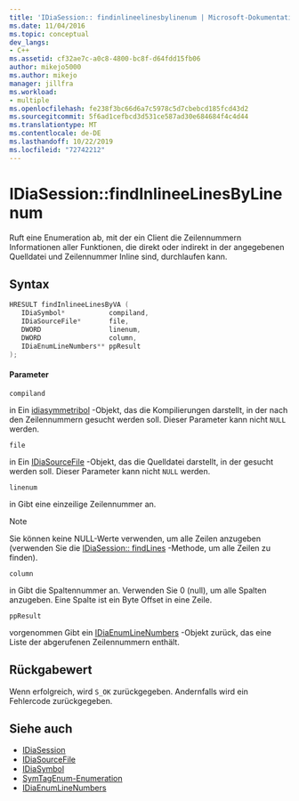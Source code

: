 ```yaml
---
title: 'IDiaSession:: findinlineelinesbylinenum | Microsoft-Dokumentation'
ms.date: 11/04/2016
ms.topic: conceptual
dev_langs:
- C++
ms.assetid: cf32ae7c-a0c8-4800-bc8f-d64fdd15fb06
author: mikejo5000
ms.author: mikejo
manager: jillfra
ms.workload:
- multiple
ms.openlocfilehash: fe238f3bc66d6a7c5978c5d7cbebcd185fcd43d2
ms.sourcegitcommit: 5f6ad1cefbcd3d531ce587ad30e684684f4c4d44
ms.translationtype: MT
ms.contentlocale: de-DE
ms.lasthandoff: 10/22/2019
ms.locfileid: "72742212"
---
```

# <a name="idiasessionfindinlineelinesbylinenum"></a>IDiaSession::findInlineeLinesByLinenum
Ruft eine Enumeration ab, mit der ein Client die Zeilennummern Informationen aller Funktionen, die direkt oder indirekt in der angegebenen Quelldatei und Zeilennummer Inline sind, durchlaufen kann.

## <a name="syntax"></a>Syntax

```C++
HRESULT findInlineeLinesByVA ( 
   IDiaSymbol*           compiland,
   IDiaSourceFile*       file,
   DWORD                 linenum,
   DWORD                 column,
   IDiaEnumLineNumbers** ppResult
);
```

#### <a name="parameters"></a>Parameter
 `compiland`

in Ein [idiasymmetribol](../../debugger/debug-interface-access/idiasymbol.md) -Objekt, das die Kompilierungen darstellt, in der nach den Zeilennummern gesucht werden soll. Dieser Parameter kann nicht `NULL` werden.

 `file`

in Ein [IDiaSourceFile](../../debugger/debug-interface-access/idiasourcefile.md) -Objekt, das die Quelldatei darstellt, in der gesucht werden soll. Dieser Parameter kann nicht `NULL` werden.

 `linenum`

in Gibt eine einzeilige Zeilennummer an.

> [!NOTE]
> Sie können keine NULL-Werte verwenden, um alle Zeilen anzugeben (verwenden Sie die [IDiaSession:: findLines](../../debugger/debug-interface-access/idiasession-findlines.md) -Methode, um alle Zeilen zu finden).

 `column`

in Gibt die Spaltennummer an. Verwenden Sie 0 (null), um alle Spalten anzugeben. Eine Spalte ist ein Byte Offset in eine Zeile.

 `ppResult`

vorgenommen Gibt ein [IDiaEnumLineNumbers](../../debugger/debug-interface-access/idiaenumlinenumbers.md) -Objekt zurück, das eine Liste der abgerufenen Zeilennummern enthält.

## <a name="return-value"></a>Rückgabewert
 Wenn erfolgreich, wird `S_OK` zurückgegeben. Andernfalls wird ein Fehlercode zurückgegeben.

## <a name="see-also"></a>Siehe auch
- [IDiaSession](../../debugger/debug-interface-access/idiasession.md)
- [IDiaSourceFile](../../debugger/debug-interface-access/idiasourcefile.md)
- [IDiaSymbol](../../debugger/debug-interface-access/idiasymbol.md)
- [SymTagEnum-Enumeration](../../debugger/debug-interface-access/symtagenum.md)
- [IDiaEnumLineNumbers](../../debugger/debug-interface-access/idiaenumlinenumbers.md)